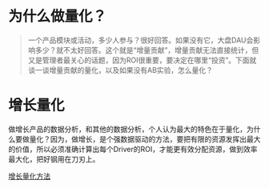 # 为什么做量化？

> 一个产品模块或活动，多少人参与？很好回答。如果没有它，大盘DAU会影响多少？就不太好回答。这个就是“增量贡献”，增量贡献无法直接统计，但又是管理者最关心的话题，因为ROI很重要，要决定在哪里“投资”。下面就谈一谈增量贡献的量化，以及如果没有AB实验，怎么量化？

# 增长量化

做增长产品的数据分析，和其他的数据分析，个人认为最大的特色在于量化，为什么要做量化？因为，做增长，是个强数据驱动的方法，要把有限的资源发挥出最大的价值，所以必须准确计算出每个Driver的ROI，才能更有效分配资源，做到效率最大化，把好钢用在刀刃上。

[增长量化方法](https://docs.qq.com/doc/DSUd6UWpzc1RJaHBZ)
